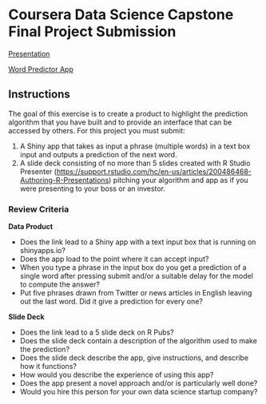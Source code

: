 # Coursera Data Science Capstone Final Project Submission

<a href="https://rpubs.com/beggart/Final-Project-Submission" target="_blank">Presentation</a>
  
  <a href="https://oktoberfestpredictor.shinyapps.io/Word-Predictor/" target="_blank">Word Predictor App</a>
    
## Instructions

The goal of this exercise is to create a product to highlight the prediction algorithm that you have built and to provide an interface that can be accessed by others. For this project you must submit:
  
  1. A Shiny app that takes as input a phrase (multiple words) in a text box input and outputs a prediction of the next word.
  2. A slide deck consisting of no more than 5 slides created with R Studio Presenter (https://support.rstudio.com/hc/en-us/articles/200486468-Authoring-R-Presentations) pitching your algorithm and app as if you were presenting to your boss or an investor.
  

### Review Criteria

**Data Product**
  
  * Does the link lead to a Shiny app with a text input box that is running on shinyapps.io?
  * Does the app load to the point where it can accept input?
  * When you type a phrase in the input box do you get a prediction of a single word after pressing submit and/or a suitable delay for the model to compute the answer?
  * Put five phrases drawn from Twitter or news articles in English leaving out the last word. Did it give a prediction for every one?
  
**Slide Deck**
  
  * Does the link lead to a 5 slide deck on R Pubs?
  * Does the slide deck contain a description of the algorithm used to make the prediction?
  * Does the slide deck describe the app, give instructions, and describe how it functions?
  * How would you describe the experience of using this app?
  * Does the app present a novel approach and/or is particularly well done?
  * Would you hire this person for your own data science startup company?
